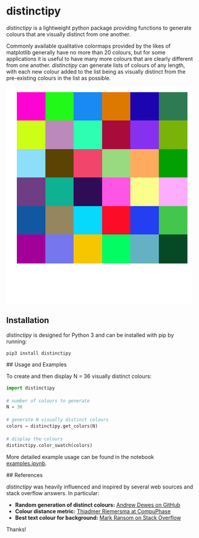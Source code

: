 # distinctipy

*distinctipy* is a lightweight python package providing functions to generate
colours that are visually distinct from one another.

Commonly available qualitative colormaps provided by the likes of matplotlib
generally have no more than 20 colours, but for some applications it is useful
to have many more colours that are clearly different from one another.
*distinctipy* can generate lists of colours of any length, with each new colour
added to the list being as visually distinct from the pre-existing colours in
 the list as possible.

 ![36colours](distinctipy/examples/36colours.png)

## Installation

*distinctipy* is designed for Python 3 and can be installed with pip by running:
```
pip3 install distinctipy
```

## Usage and Examples

To create and then display N = 36 visually distinct colours:

```python
import distinctipy

# number of colours to generate
N = 36

# generate N visually distinct colours
colors = distinctipy.get_colors(N)

# display the colours
distinctipy.color_swatch(colors)
```

More detailed example usage can be found in the notebook [examples.ipynb](examples.ipynb).

## References

*distinctipy* was heavily influenced and inspired by several web sources and
stack overflow answers. In particular:
* **Random generation of distinct colours:** [Andrew Dewes on GitHub](https://gist.github.com/adewes/5884820)
* **Colour distance metric:** [Thiadmer Riemersma at CompuPhase](https://www.compuphase.com/cmetric.htm)
* **Best text colour for background:** [Mark Ransom on Stack Overflow](https://stackoverflow.com/a/3943023)

Thanks!
